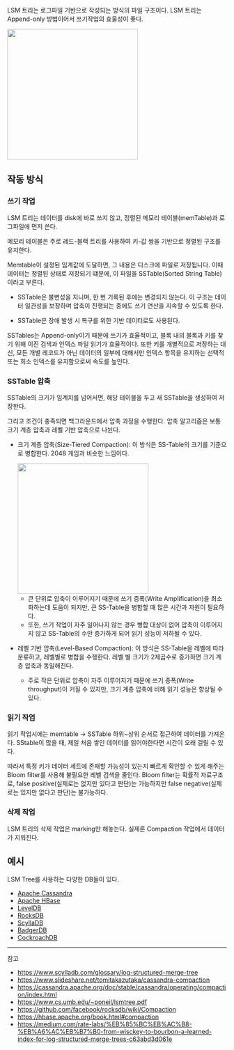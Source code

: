 LSM 트리는 로그파일 기반으로 작성되는 방식의 파일 구조이다. LSM 트리는 Append-only 방법이어서 쓰기작업의 효울성이 좋다.

<img src="https://github.com/user-attachments/assets/78524848-9757-49ca-a543-7f7f4a53b5a3" style="height: 300px"/>

## 작동 방식

### 쓰기 작업

LSM 트리는 데이터를 disk에 바로 쓰지 않고, 정렬된 메모리 테이블(memTable)과 로그파일에 먼저 쓴다.

메모리 테이블은 주로 레드-블랙 트리를 사용하여 키-값 쌍을 기반으로 정렬된 구조를 유지한다.

Memtable이 설정된 임계값에 도달하면, 그 내용은 디스크에 파일로 저장됩니다. 이때 데이터는 정렬된 상태로 저장되기 떄문에, 이 파일을 SSTable(Sorted String Table)이라고 부른다.

- SSTable은 불변성을 지니며, 한 번 기록된 후에는 변경되지 않는다. 이 구조는 데이터 일관성을 보장하며 압축이 진행되는 중에도 쓰기 연산을 지속할 수 있도록 한다.

- SSTable은 장애 발생 시 복구를 위한 기반 데이터로도 사용된다.
  
SSTables는 Append-only이기 때문에 쓰기가 효율적이고, 블록 내의 블록과 키를 찾기 위해 이진 검색과 인덱스 파일 읽기가 효율적이다. 또한 키를 개별적으로 저장하는 대신, 모든 개별 레코드가 아닌 데이터의 일부에 대해서만 인덱스 항목을 유지하는 선택적 또는 희소 인덱스를 유지함으로써 속도를 높인다.

### SSTable 압축

SSTable의 크기가 임계치를 넘어서면, 해당 테이블을 두고 새 SSTable을 생성하여 저장한다.

그리고 조건이 충족되면 백그라운드에서 압축 과정을 수행한다. 압축 알고리즘은 보통 크기 계층 압축과 레벨 기반 압축으로 나뉜다.

- 크기 계층 압축(Size-Tiered Compaction): 이 방식은 SS-Table의 크기를 기준으로 병합한다. 2048 게임과 비슷한 느낌이다.

    <img src="https://github.com/user-attachments/assets/a52243cc-41eb-40c4-a8d2-0fa094cfaab9" style="height: 300px"/>

  - 큰 단위로 압축이 이루어지기 때문에 쓰기 증폭(Write Amplification)을 최소화하는데 도움이 되지만, 큰 SS-Table을 병합할 때 많은 시간과 자원이 필요하다.
  - 또한, 쓰기 작업이 자주 일어나지 않는 경우 병합 대상이 없어 압축이 이루어지지 않고 SS-Table의 수만 증가하게 되어 읽기 성능이 저하될 수 있다.

- 레벨 기반 압축(Level-Based Compaction): 이 방식은 SS-Table을 레벨에 따라 분류하고, 레벨별로 병합을 수행한다. 레벨 별 크기가 2제곱수로 증가하면 크기 계층 압축과 동일해진다.

  - 주로 작은 단위로 압축이 자주 이루어지기 때문에 쓰기 증폭(Write throughput)이 커질 수 있지만, 크기 계층 압축에 비해 읽기 성능은 향상될 수 있다.

### 읽기 작업

읽기 작업시에는 memtable -> SSTable 하위~상위 순서로 접근하여 데이터를 가져온다. SStable이 많을 때, 제일 처음 쌓인 데이터를 읽어야한다면 시간이 오래 걸릴 수 있다.

따라서 특정 키가 데이터 세트에 존재할 가능성이 있는지 빠르게 확인할 수 있게 해주는 Bloom filter를 사용해 불필요한 레벨 검색을 줄인다. Bloom filter는 확률적 자료구조로, false positive(실제로는 없지만 있다고 판단)는 가능하지만 false negative(실제로는 있지만 없다고 판단)는 불가능하다.
  
### 삭제 작업

LSM 트리의 삭제 작업은 marking만 해놓는다. 실제론 Compaction 작업에서 데이터가 지워진다.

## 예시

LSM Tree를 사용하는 다양한 DB들이 있다.

- [Apache Cassandra](https://github.com/apache/cassandra)
- [Apache HBase](https://github.com/apache/hbase)
- [LevelDB](https://github.com/google/leveldb)
- [RocksDB](https://github.com/facebook/rocksdb)
- [ScyllaDB](https://github.com/scylladb/scylladb)
- [BadgerDB](https://github.com/dgraph-io/badger)
- [CockroachDB](https://github.com/cockroachdb/cockroach)

---
참고

- <https://www.scylladb.com/glossary/log-structured-merge-tree>
- <https://www.slideshare.net/tomitakazutaka/cassandra-compaction>
- <https://cassandra.apache.org/doc/stable/cassandra/operating/compaction/index.html>
- <https://www.cs.umb.edu/~poneil/lsmtree.pdf>
- <https://github.com/facebook/rocksdb/wiki/Compaction>
- <https://hbase.apache.org/book.html#compaction>
- <https://medium.com/rate-labs/%EB%85%BC%EB%AC%B8-%EB%A6%AC%EB%B7%B0-from-wisckey-to-bourbon-a-learned-index-for-log-structured-merge-trees-c63abd3d061e>

